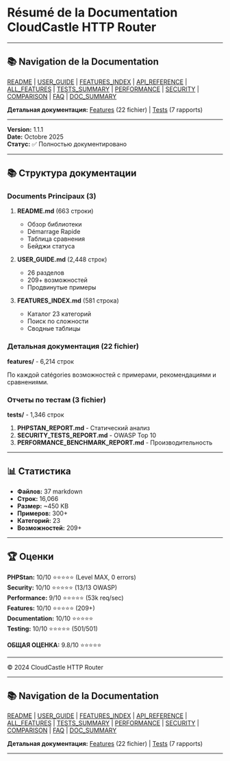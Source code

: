 # Résumé de la Documentation CloudCastle HTTP Router

---

## 📚 Navigation de la Documentation

[README](../../README.md) | [USER_GUIDE](USER_GUIDE.md) | [FEATURES_INDEX](FEATURES_INDEX.md) | [API_REFERENCE](API_REFERENCE.md) | [ALL_FEATURES](ALL_FEATURES.md) | [TESTS_SUMMARY](TESTS_SUMMARY.md) | [PERFORMANCE](PERFORMANCE_ANALYSIS.md) | [SECURITY](SECURITY_REPORT.md) | [COMPARISON](COMPARISON.md) | [FAQ](FAQ.md) | [DOC_SUMMARY](DOCUMENTATION_SUMMARY.md)

**Детальная документация:** [Features](features/) (22 fichier) | [Tests](tests/) (7 rapports)

---


**Version:** 1.1.1  
**Date:** Octobre 2025  
**Статус:** ✅ Полностью документировано

---

## 📚 Структура документации

### Documents Principaux (3)

1. **README.md** (663 строки)
   - Обзор библиотеки
   - Démarrage Rapide
   - Таблица сравнения
   - Бейджи статуса

2. **USER_GUIDE.md** (2,448 строк)
   - 26 разделов
   - 209+ возможностей
   - Продвинутые примеры

3. **FEATURES_INDEX.md** (581 строка)
   - Каталог 23 категорий
   - Поиск по сложности
   - Сводные таблицы

### Детальная документация (22 fichier)

**features/** - 6,214 строк

По каждой catégories возможностей с примерами, рекомендациями и сравнениями.

### Отчеты по тестам (3 fichier)

**tests/** - 1,346 строк

1. **PHPSTAN_REPORT.md** - Статический анализ
2. **SECURITY_TESTS_REPORT.md** - OWASP Top 10
3. **PERFORMANCE_BENCHMARK_REPORT.md** - Производительность

---

## 📊 Статистика

- **Файлов:** 37 markdown
- **Строк:** 16,066
- **Размер:** ~450 KB
- **Примеров:** 300+
- **Категорий:** 23
- **Возможностей:** 209+

---

## 🏆 Оценки

**PHPStan:** 10/10 ⭐⭐⭐⭐⭐ (Level MAX, 0 errors)  
**Security:** 10/10 ⭐⭐⭐⭐⭐ (13/13 OWASP)  
**Performance:** 9/10 ⭐⭐⭐⭐⭐ (53k req/sec)  
**Features:** 10/10 ⭐⭐⭐⭐⭐ (209+)  
**Documentation:** 10/10 ⭐⭐⭐⭐⭐  
**Testing:** 10/10 ⭐⭐⭐⭐⭐ (501/501)

**ОБЩАЯ ОЦЕНКА:** 9.8/10 ⭐⭐⭐⭐⭐

---

© 2024 CloudCastle HTTP Router


---

## 📚 Navigation de la Documentation

[README](../../README.md) | [USER_GUIDE](USER_GUIDE.md) | [FEATURES_INDEX](FEATURES_INDEX.md) | [API_REFERENCE](API_REFERENCE.md) | [ALL_FEATURES](ALL_FEATURES.md) | [TESTS_SUMMARY](TESTS_SUMMARY.md) | [PERFORMANCE](PERFORMANCE_ANALYSIS.md) | [SECURITY](SECURITY_REPORT.md) | [COMPARISON](COMPARISON.md) | [FAQ](FAQ.md) | [DOC_SUMMARY](DOCUMENTATION_SUMMARY.md)

**Детальная документация:** [Features](features/) (22 fichier) | [Tests](tests/) (7 rapports)

---

